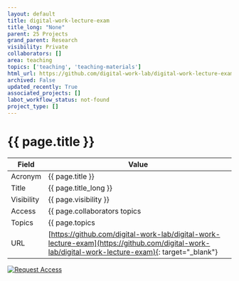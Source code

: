 ```yaml
---
layout: default
title: digital-work-lecture-exam
title_long: "None"
parent: 25 Projects
grand_parent: Research
visibility: Private
collaborators: []
area: teaching
topics: ['teaching', 'teaching-materials']
html_url: https://github.com/digital-work-lab/digital-work-lecture-exam
archived: False
updated_recently: True
associated_projects: []
labot_workflow_status: not-found
project_type: []
---
```


# {{ page.title }}

Field               | Value
------------------- | ----------------------------------
Acronym             | {{ page.title }}
Title               | {{ page.title_long }}
Visibility          | {{ page.visibility }}
Access              | {{ page.collaborators topics | join: ", "}}
Topics              | {{ page.topics | join: ", " }}
URL                 | [https://github.com/digital-work-lab/digital-work-lecture-exam](https://github.com/digital-work-lab/digital-work-lecture-exam){: target="_blank"}

[![Request Access](https://img.shields.io/badge/Request-Access-blue?style=for-the-badge)](https://github.com/digital-work-lab/handbook/issues/new?assignees=geritwagner&labels=access+request&template=request-repo-access.md&title=%5BAccess+Request%5D+Request+for+access+to+repository)
